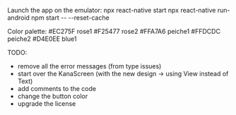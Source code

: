 Launch the app on the emulator:
npx react-native start
npx react-native run-android
npm start -- --reset-cache

Color palette:
#EC275F rose1
#F25477 rose2
#FFA7A6 peiche1
#FFDCDC peiche2
#D4E0EE blue1

TODO:
- remove all the error messages (from type issues)
- start over the KanaScreen (with the new design -> using View instead of Text)
- add comments to the code
- change the button color
- upgrade the license